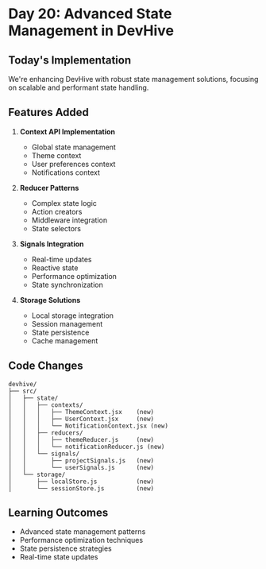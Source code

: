 # Day 20: Advanced State Management in DevHive

## Today's Implementation
We're enhancing DevHive with robust state management solutions, focusing on scalable and performant state handling.

## Features Added
1. **Context API Implementation**
   - Global state management
   - Theme context
   - User preferences context
   - Notifications context

2. **Reducer Patterns**
   - Complex state logic
   - Action creators
   - Middleware integration
   - State selectors

3. **Signals Integration**
   - Real-time updates
   - Reactive state
   - Performance optimization
   - State synchronization

4. **Storage Solutions**
   - Local storage integration
   - Session management
   - State persistence
   - Cache management

## Code Changes
```
devhive/
├── src/
│   ├── state/
│   │   ├── contexts/
│   │   │   ├── ThemeContext.jsx    (new)
│   │   │   ├── UserContext.jsx     (new)
│   │   │   └── NotificationContext.jsx (new)
│   │   ├── reducers/
│   │   │   ├── themeReducer.js     (new)
│   │   │   └── notificationReducer.js (new)
│   │   └── signals/
│   │       ├── projectSignals.js   (new)
│   │       └── userSignals.js      (new)
│   └── storage/
│       ├── localStore.js           (new)
│       └── sessionStore.js         (new)
```

## Learning Outcomes
- Advanced state management patterns
- Performance optimization techniques
- State persistence strategies
- Real-time state updates 
